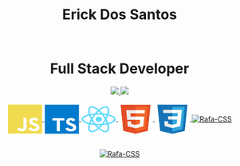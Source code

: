  <div align="center">
 <h1> Erick Dos Santos
</h1>
  <br/>
  <div align="center">
  <h1>
   Full Stack Developer
  </h1>
</div>
  <a href="https://github.com/IMvErickz">
  <img height="180em" src="https://github-readme-stats.vercel.app/api?username=IMvErickz&show_icons=true&theme=dark&include_all_commits=true&count_private=true"/>
  <img height="180em" src="https://github-readme-stats.vercel.app/api/top-langs/?username=IMvErickz&layout=compact&langs_count=16&theme=dark"/>
<div>


 
 <div align="center"><br>
  <img align="center" alt="Rafa-Js" height="60" width="70" src="https://raw.githubusercontent.com/devicons/devicon/master/icons/javascript/javascript-plain.svg">
  <img align="center" alt="Rafa-Ts" height="60" width="70" src="https://raw.githubusercontent.com/devicons/devicon/master/icons/typescript/typescript-plain.svg">
  <img align="center" alt="Rafa-React" height="60" width="70" src="https://raw.githubusercontent.com/devicons/devicon/master/icons/react/react-original.svg">
  <img align="center" alt="Rafa-HTML" height="60" width="70" src="https://raw.githubusercontent.com/devicons/devicon/master/icons/html5/html5-original.svg">
  <img align="center" alt="Rafa-CSS" height="60" width="70" src="https://raw.githubusercontent.com/devicons/devicon/master/icons/css3/css3-original.svg">
  <img align="center" alt="Rafa-CSS" height="73" width="70" src="https://cdn-icons-png.flaticon.com/512/5968/5968322.png">
 
</div>

  
  ##
 
<div align="center"> 
 
  <a href="https://www.linkedin.com/in/erick-santos-6a1141206/">
   <img align="center" alt="Rafa-CSS" height="73" width="70" src="https://cdn.jsdelivr.net/gh/devicons/devicon/icons/linkedin/linkedin-original.svg">
  </a> <br/>
</div>
